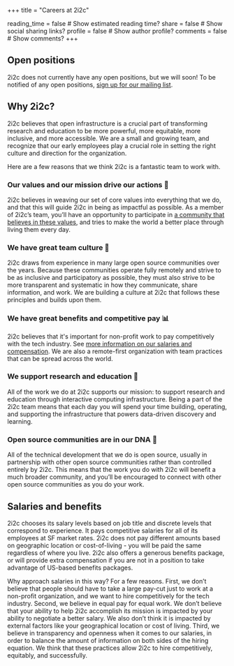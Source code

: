 +++
title = "Careers at 2i2c"

reading_time = false  # Show estimated reading time?
share = false  # Show social sharing links?
profile = false  # Show author profile?
comments = false  # Show comments?
+++

## Open positions

2i2c does not currently have any open positions, but we will soon! To be notified of any open positions, [sign up for our mailing list](/#contact).

## Why 2i2c?

2i2c believes that open infrastructure is a crucial part of transforming research and education to be more powerful, more equitable, more inclusive, and more accessible. We are a small and growing team, and recognize that our early employees play a crucial role in setting the right culture and direction for the organization.

Here are a few reasons that we think 2i2c is a fantastic team to work with.

### Our values and our mission drive our actions 🧭

2i2c believes in weaving our set of core values into everything that we do, and that this will guide 2i2c in being as impactful as possible. As a member of 2i2c’s team, you’ll have an opportunity to participate in [a community that believes in these values](/about), and tries to make the world a better place through living them every day.

### We have great team culture 🙌

2i2c draws from experience in many large open source communities over the years. Because these communities operate fully remotely and strive to be as inclusive and participatory as possible, they must also strive to be more transparent and systematic in how they communicate, share information, and work. We are building a culture at 2i2c that follows these principles and builds upon them.

### We have great benefits and competitive pay 📊

2i2c believes that it's important for non-profit work to pay competitively with the tech industry. See [more information on our salaries and compensation](#salaries-and-benefits). We are also a remote-first organization with team practices that can be spread across the world.

### We support research and education 🔬

All of the work we do at 2i2c supports our mission: to support research and education through interactive computing infrastructure. Being a part of the 2i2c team means that each day you will spend your time building, operating, and supporting the infrastructure that powers data-driven discovery and learning.

### Open source communities are in our DNA 🤝

All of the technical development that we do is open source, usually in partnership with other open source communities rather than controlled entirely by 2i2c. This means that the work you do with 2i2c will benefit a much broader community, and you’ll be encouraged to connect with other open source communities as you do your work.

## Salaries and benefits

2i2c chooses its salary levels based on job title and discrete levels that correspond to experience. It pays competitive salaries for all of its employees at SF market rates. 2i2c does not pay different amounts based on geographic location or cost-of-living - you will be paid the same regardless of where you live. 2i2c also offers a generous benefits package, or will provide extra compensation if you are not in a position to take advantage of US-based benefits packages.

Why approach salaries in this way? For a few reasons. First, we don’t believe that people should have to take a large pay-cut just to work at a non-profit organization, and we want to hire competitively for the tech industry. Second, we believe in equal pay for equal work. We don’t believe that your ability to help 2i2c accomplish its mission is impacted by your ability to negotiate a better salary. We also don’t think it is impacted by external factors like your geographical location or cost of living. Third, we believe in transparency and openness when it comes to our salaries, in order to balance the amount of information on both sides of the hiring equation. We think that these practices allow 2i2c to hire competitively, equitably, and successfully.
